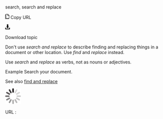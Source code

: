 # 

search, search and replace

![Copy URL](media/search-and-replace/Copy.png)
Copy URL

![Download](media/search-and-replace/Download.png)

Download topic

Don't use *search and replace* to describe finding and replacing things in a document or other location. Use *find* and *replace* instead.

Use *search* and *replace* as verbs, not as nouns or adjectives.

Example Search your document. 

See also [](https://worldready.cloudapp.net/Styleguide/Read?id=2700&topicid=33782)[find and replace](https://worldready.cloudapp.net/Styleguide/Read?id=2700&topicid=33782)

![In progress](media/search-and-replace/activity-large.gif)

URL :
